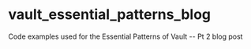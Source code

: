 # vault_essential_patterns_blog
Code examples used for the Essential Patterns of Vault -- Pt 2 blog post
